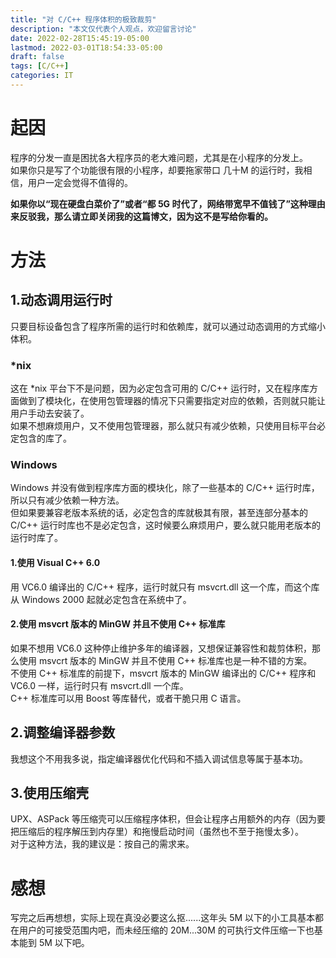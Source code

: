 ```yaml
---
title: "对 C/C++ 程序体积的极致裁剪"
description: "本文仅代表个人观点，欢迎留言讨论"
date: 2022-02-28T15:45:19-05:00
lastmod: 2022-03-01T18:54:33-05:00
draft: false
tags: [C/C++]
categories: IT
---
```


# 起因
程序的分发一直是困扰各大程序员的老大难问题，尤其是在小程序的分发上。  
如果你只是写了个功能很有限的小程序，却要拖家带口 几十M 的运行时，我相信，用户一定会觉得不值得的。  

**如果你以“现在硬盘白菜价了”或者“都 5G 时代了，网络带宽早不值钱了”这种理由来反驳我，那么请立即关闭我的这篇博文，因为这不是写给你看的。**

# 方法
## 1.动态调用运行时
只要目标设备包含了程序所需的运行时和依赖库，就可以通过动态调用的方式缩小体积。
### *nix
这在 *nix 平台下不是问题，因为必定包含可用的 C/C++ 运行时，又在程序库方面做到了模块化，在使用包管理器的情况下只需要指定对应的依赖，否则就只能让用户手动去安装了。  
如果不想麻烦用户，又不使用包管理器，那么就只有减少依赖，只使用目标平台必定包含的库了。
### Windows
Windows 并没有做到程序库方面的模块化，除了一些基本的 C/C++ 运行时库，所以只有减少依赖一种方法。  
但如果要兼容老版本系统的话，必定包含的库就极其有限，甚至连部分基本的 C/C++ 运行时库也不是必定包含，这时候要么麻烦用户，要么就只能用老版本的运行时库了。
#### 1.使用 Visual C++ 6.0
用 VC6.0 编译出的 C/C++ 程序，运行时就只有 msvcrt.dll 这一个库，而这个库从 Windows 2000 起就必定包含在系统中了。
#### 2.使用 msvcrt 版本的 MinGW 并且不使用 C++ 标准库
如果不想用 VC6.0 这种停止维护多年的编译器，又想保证兼容性和裁剪体积，那么使用 msvcrt 版本的 MinGW 并且不使用 C++ 标准库也是一种不错的方案。  
不使用 C++ 标准库的前提下，msvcrt 版本的 MinGW 编译出的 C/C++ 程序和 VC6.0 一样，运行时只有 msvcrt.dll 一个库。  
C++ 标准库可以用 Boost 等库替代，或者干脆只用 C 语言。

## 2.调整编译器参数
我想这个不用我多说，指定编译器优化代码和不插入调试信息等属于基本功。
## 3.使用压缩壳
UPX、ASPack 等压缩壳可以压缩程序体积，但会让程序占用额外的内存（因为要把压缩后的程序解压到内存里）和拖慢启动时间（虽然也不至于拖慢太多）。  
对于这种方法，我的建议是：按自己的需求来。

# 感想
写完之后再想想，实际上现在真没必要这么抠......这年头 5M 以下的小工具基本都在用户的可接受范围内吧，而未经压缩的 20M...30M 的可执行文件压缩一下也基本能到 5M 以下吧。